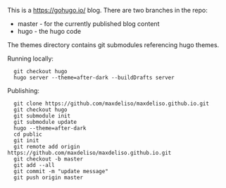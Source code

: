 This is a https://gohugo.io/ blog.
There are two branches in the repo:

* master - for the currently published blog content
* hugo - the hugo code

The themes directory contains git submodules referencing hugo themes.

Running locally:

```
  git checkout hugo
  hugo server --theme=after-dark --buildDrafts server
```

Publishing:

```
  git clone https://github.com/maxdeliso/maxdeliso.github.io.git
  git checkout hugo
  git submodule init
  git submodule update
  hugo --theme=after-dark
  cd public
  git init
  git remote add origin https://github.com/maxdeliso/maxdeliso.github.io.git
  git checkout -b master
  git add --all
  git commit -m "update message"
  git push origin master
```
